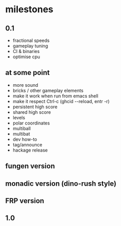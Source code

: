 # milestones

## 0.1
- fractional speeds
- gameplay tuning
- CI & binaries
- optimise cpu

## at some point
- more sound
- bricks / other gameplay elements
- make it work when run from emacs shell
- make it respect Ctrl-c (ghcid --reload, entr -r)
- persistent high score
- shared high score
- levels
- polar coordinates
- multiball
- multibat
- dev how-to
- tag/announce
- hackage release

## fungen version

## monadic version (dino-rush style)

## FRP version

## 1.0

